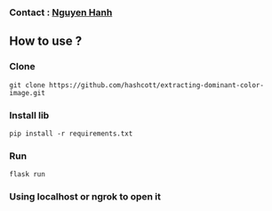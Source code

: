 ### Contact : [Nguyen Hanh](https://www.facebook.com/hanhgoogle)

## How to use ?

### Clone 
```git clone https://github.com/hashcott/extracting-dominant-color-image.git```

### Install lib
```
pip install -r requirements.txt
```

### Run
```
flask run
```

### Using localhost or ngrok to open it
